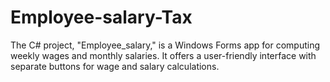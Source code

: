 # Employee-salary-Tax
 The C# project, "Employee_salary," is a Windows Forms app for computing weekly wages and monthly salaries. It offers a user-friendly interface with separate buttons for wage and salary calculations.
